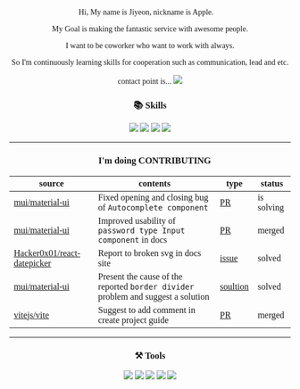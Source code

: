 <div align="center" style="font-family: 'Noto Serif KR'">

Hi, My name is Jiyeon, nickname is Apple. 🍎  

My Goal is making the fantastic service with awesome people.

I want to be coworker who want to work with always.

So I'm continuously learning skills for cooperation such as communication, lead and etc.

contact point is... <a href="mailto:wldus8057@gmail.com" target="_blank"><img src="https://img.shields.io/badge/click%20me!-white?style=social&logo=gmail&logoColor=%23c71610&labelColor=%23f5f5f5" /></a>

### 📚 Skills
<img src="https://img.shields.io/badge/vue-white?style=for-the-badge&logo=vue.js&logoColor=%23fff&labelColor=%2342b883" /> <img src="https://img.shields.io/badge/react-white?style=for-the-badge&logo=react&labelColor=%2323272f" /> <img src="https://img.shields.io/badge/typescipt-white?style=for-the-badge&logo=typescript&logoColor=%23fff&labelColor=%233078c6" /> <img src="https://img.shields.io/badge/javascript-white?style=for-the-badge&logo=javascript&logoColor=%23fff&labelColor=%23efd81b" /> 

---

### 🚀 I'm doing CONTRIBUTING
|source|contents|type|status|
|---|------|---|-----|
|[mui/material-ui](https://github.com/mui/material-ui)|Fixed opening and closing bug of `Autocomplete component`|[PR](https://github.com/mui/material-ui/pull/42494#discussion_r1694794809)|is solving|
|[mui/material-ui](https://github.com/mui/material-ui)|Improved usability of `password type Input component` in docs|[PR](https://github.com/mui/material-ui/pull/42595)|merged|
|[Hacker0x01/react-datepicker](https://github.com/Hacker0x01/react-datepicker/issues/4936#event-13340293471)|Report to broken svg in docs site|[issue](https://github.com/Hacker0x01/react-datepicker/issues/4936)|solved|
|[mui/material-ui](https://github.com/mui/material-ui)|Present the cause of the reported `border divider` problem and suggest a solution|[soultion](https://github.com/mui/material-ui/issues/42569#event-13635749665)|solved|
|[vitejs/vite](https://github.com/vitejs/vite)|Suggest to add comment in create project guide|[PR](https://github.com/vitejs/vite/pull/16321)|merged|

---

### ⚒ Tools
<img src="https://img.shields.io/badge/GitHub-181717?style=flat-square&logo=GitHub&logoColor=ffffff" />
<img src="https://img.shields.io/badge/Confluence-172B4D?style=flat-square&logo=Confluence&logoColor=ffffff" />
<img src="https://img.shields.io/badge/Jira-0052CC?style=flat-square&logo=Jira&logoColor=ffffff" />
<img src="https://img.shields.io/badge/Bitbucket-0052CC?style=flat-square&logo=Bitbucket&logoColor=ffffff" />
<img src="https://img.shields.io/badge/Slack-4A154B?style=flat-square&logo=Slack&logoColor=ffffff" />

</div>

